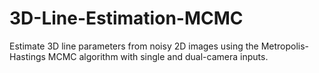 # 3D-Line-Estimation-MCMC
Estimate 3D line parameters from noisy 2D images using the Metropolis-Hastings MCMC algorithm with single and dual-camera inputs.
